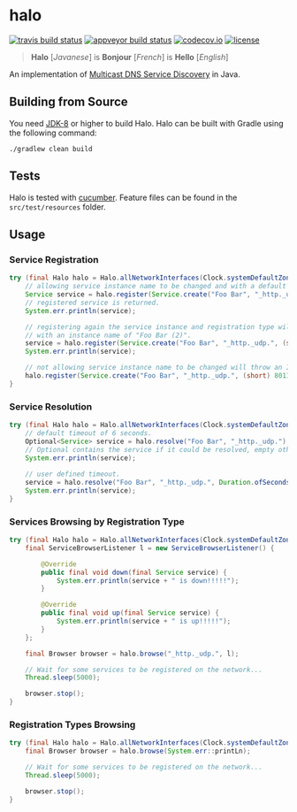 # halo

[![travis build status](https://img.shields.io/travis/ofmooseandmen/halo/master.svg?label=travis+build)](https://travis-ci.org/ofmooseandmen/halo)
[![appveyor build status](https://ci.appveyor.com/api/projects/status/wugjgsm3gs4jothg?svg=true)](https://ci.appveyor.com/project/ofmooseandmen/halo)
[![codecov.io](https://codecov.io/github/ofmooseandmen/halo/branches/master/graphs/badge.svg)](https://codecov.io/github/ofmooseandmen/halo)
[![license](https://img.shields.io/badge/license-BSD3-lightgray.svg)](https://opensource.org/licenses/BSD-3-Clause)

> __Halo__ [_Javanese_] is __Bonjour__ [_French_] is __Hello__ [_English_]

An implementation of [Multicast DNS Service Discovery](https://en.wikipedia.org/wiki/Zero-configuration_networking#Service_discovery) in Java.

## Building from Source

You need [JDK-8](http://openjdk.java.net/projects/jdk8/) or higher to build Halo.
Halo can be built with Gradle using the following command:

```
./gradlew clean build
```

## Tests

Halo is tested with [cucumber](https://cucumber.io). Feature files can be found in the `src/test/resources` folder.

## Usage

### Service Registration

```java
try (final Halo halo = Halo.allNetworkInterfaces(Clock.systemDefaultZone())) {
    // allowing service instance name to be changed and with a default TTL of 1 hour.
    Service service = halo.register(Service.create("Foo Bar", "_http._udp.", (short) 8009).get());
    // registered service is returned.
    System.err.println(service);

    // registering again the service instance and registration type will return a service
    // with an instance name of "Foo Bar (2)".
    service = halo.register(Service.create("Foo Bar", "_http._udp.", (short) 8010).get());
    System.err.println(service);

    // not allowing service instance name to be changed will throw an IOException at this point.
    halo.register(Service.create("Foo Bar", "_http._udp.", (short) 8011).get(), false);
}
```

### Service Resolution

```java
try (final Halo halo = Halo.allNetworkInterfaces(Clock.systemDefaultZone())) {
    // default timeout of 6 seconds.
    Optional<Service> service = halo.resolve("Foo Bar", "_http._udp.");
    // Optional contains the service if it could be resolved, empty otherwise.
    System.err.println(service);
    
    // user defined timeout.
    service = halo.resolve("Foo Bar", "_http._udp.", Duration.ofSeconds(1));
    System.err.println(service);
}
```

### Services Browsing by Registration Type

```java
try (final Halo halo = Halo.allNetworkInterfaces(Clock.systemDefaultZone())) {
    final ServiceBrowserListener l = new ServiceBrowserListener() {

        @Override
        public final void down(final Service service) {
            System.err.println(service + " is down!!!!!");
        }

        @Override
        public final void up(final Service service) {
            System.err.println(service + " is up!!!!!");
        }
    };

    final Browser browser = halo.browse("_http._udp.", l);

    // Wait for some services to be registered on the network...
    Thread.sleep(5000);

    browser.stop();
}
```

### Registration Types Browsing

```java
try (final Halo halo = Halo.allNetworkInterfaces(Clock.systemDefaultZone())) {
    final Browser browser = halo.browse(System.err::printLn);

    // Wait for some services to be registered on the network...
    Thread.sleep(5000);

    browser.stop();
}
```
